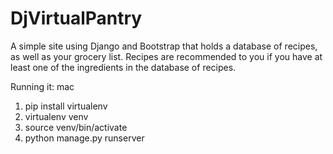 # DjVirtualPantry

A simple site using Django and Bootstrap that holds a database of recipes, as well as your grocery list. Recipes are recommended to you if you have at least one of the ingredients in the database of recipes. 

Running it: 
mac
1. pip install virtualenv
2. virtualenv venv
3. source venv/bin/activate
4. python manage.py runserver
